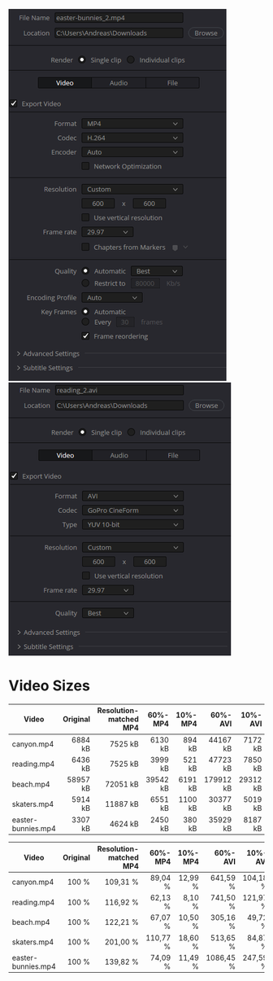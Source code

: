 ![resolution-match settings in DaVinci Resolve for .mp4](../img/resolve-settings.png)
![resolution-match settings in DaVinci Resolve for .avi](../img/resolve-settings-avi.png)

# Video Sizes

| Video              | Original | Resolution-matched MP4 |  60%-MP4 | 10%-MP4 |   60%-AVI |  10%-AVI |
| ------------------ | -------: | ---------------------: | -------: | ------: | --------: | -------: |
| canyon.mp4         |  6884 kB |                7525 kB |  6130 kB |  894 kB |  44167 kB |  7172 kB |
| reading.mp4        |  6436 kB |                7525 kB |  3999 kB |  521 kB |  47723 kB |  7850 kB |
| beach.mp4          | 58957 kB |               72051 kB | 39542 kB | 6191 kB | 179912 kB | 29312 kB |
| skaters.mp4        |  5914 kB |               11887 kB |  6551 kB | 1100 kB |  30377 kB |  5019 kB |
| easter-bunnies.mp4 |  3307 kB |                4624 kB |  2450 kB |  380 kB |  35929 kB |  8187 kB |

| Video              | Original | Resolution-matched MP4 |  60%-MP4 | 10%-MP4 |   60%-AVI |  10%-AVI |
| ------------------ | -------: | ---------------------: | -------: | ------: | --------: | -------: |
| canyon.mp4         |    100 % |               109,31 % |  89,04 % | 12,99 % |  641,59 % | 104,18 % |
| reading.mp4        |    100 % |               116,92 % |  62,13 % |  8,10 % |  741,50 % | 121,97 % |
| beach.mp4          |    100 % |               122,21 % |  67,07 % | 10,50 % |  305,16 % |  49,72 % |
| skaters.mp4        |    100 % |               201,00 % | 110,77 % | 18,60 % |  513,65 % |  84,87 % |
| easter-bunnies.mp4 |    100 % |               139,82 % |  74,09 % | 11,49 % | 1086,45 % | 247,59 % |